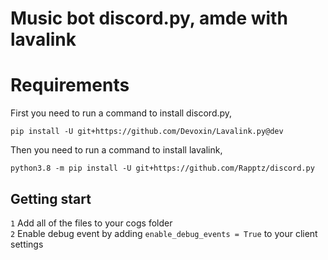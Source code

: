 # Music bot discord.py, amde with lavalink

# Requirements
First you need to run a command to install discord.py,
```shell
pip install -U git+https://github.com/Devoxin/Lavalink.py@dev
```
Then you need to run a command to install lavalink,
```shell
python3.8 -m pip install -U git+https://github.com/Rapptz/discord.py
```
## Getting start
`1` Add all of the files to your cogs folder <br>
`2` Enable debug event by adding `enable_debug_events = True` to your client settings
